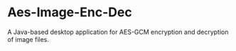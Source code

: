 # Aes-Image-Enc-Dec
A Java-based desktop application for AES-GCM encryption and decryption of image files.
